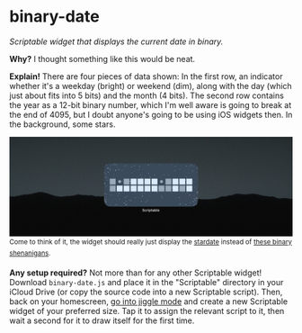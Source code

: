 # binary-date

*Scriptable widget that displays the current date in binary.*

**Why?**
I thought something like this would be neat.

**Explain!** There are four pieces of data shown: In the first row, an indicator whether it's a weekday (bright) or weekend (dim), along with the day (which just about fits into 5 bits) and the month (4 bits). The second row contains the year as a 12-bit binary number, which I'm well aware is going to break at the end of 4095, but I doubt anyone's going to be using iOS widgets then. In the background, some stars.

![](demo.jpg)
<sup>Come to think of it, the widget should really just display the [stardate](https://en.wikipedia.org/wiki/Stardate) instead of [these binary shenanigans](https://memory-alpha.fandom.com/wiki/11001001_(episode)).</sup>

**Any setup required?**
Not more than for any other Scriptable widget! Download `binary-date.js` and place it in the "Scriptable" directory in your iCloud Drive (or copy the source code into a new Scriptable script). Then, back on your homescreen, [go into jiggle mode](https://www.youtube.com/watch?v=pAOjDXdiUzM) and create a new Scriptable widget of your preferred size. Tap it to assign the relevant script to it, then wait a second for it to draw itself for the first time.
